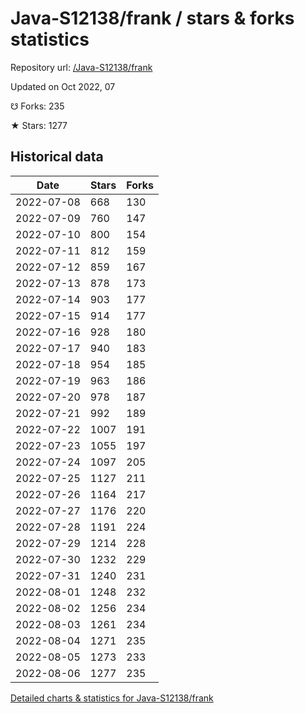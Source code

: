# Java-S12138/frank / stars & forks statistics

Repository url: [/Java-S12138/frank](https://github.com/Java-S12138/frank)

Updated on Oct 2022, 07

☋ Forks: 235

★ Stars: 1277

## Historical data
| Date | Stars | Forks |
|------|-------|-------|
| 2022-07-08 | 668 | 130 | 
| 2022-07-09 | 760 | 147 | 
| 2022-07-10 | 800 | 154 | 
| 2022-07-11 | 812 | 159 | 
| 2022-07-12 | 859 | 167 | 
| 2022-07-13 | 878 | 173 | 
| 2022-07-14 | 903 | 177 | 
| 2022-07-15 | 914 | 177 | 
| 2022-07-16 | 928 | 180 | 
| 2022-07-17 | 940 | 183 | 
| 2022-07-18 | 954 | 185 | 
| 2022-07-19 | 963 | 186 | 
| 2022-07-20 | 978 | 187 | 
| 2022-07-21 | 992 | 189 | 
| 2022-07-22 | 1007 | 191 | 
| 2022-07-23 | 1055 | 197 | 
| 2022-07-24 | 1097 | 205 | 
| 2022-07-25 | 1127 | 211 | 
| 2022-07-26 | 1164 | 217 | 
| 2022-07-27 | 1176 | 220 | 
| 2022-07-28 | 1191 | 224 | 
| 2022-07-29 | 1214 | 228 | 
| 2022-07-30 | 1232 | 229 | 
| 2022-07-31 | 1240 | 231 | 
| 2022-08-01 | 1248 | 232 | 
| 2022-08-02 | 1256 | 234 | 
| 2022-08-03 | 1261 | 234 | 
| 2022-08-04 | 1271 | 235 | 
| 2022-08-05 | 1273 | 233 | 
| 2022-08-06 | 1277 | 235 | 


[Detailed charts & statistics for Java-S12138/frank](https://reviewgithub.com/rep/Java-S12138/frank)
